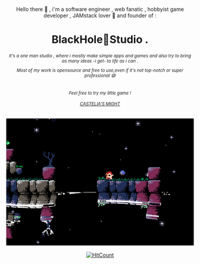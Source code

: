 <div align="center"><p>Hello there 👋 , i'm a software engineer , web fanatic , hobbyist game developer , JAMstack lover 🖤 and founder of :</p>
<h1> BlackHole🌌Studio .</h1>
  <h6>
    <small><p>It's a one man studio , where i mostly make simple apps and games and also try to bring as many ideas -i get- to life as i can . </p>
    <p>Most of my work is opensource and free to use,even if it's not top-notch or super professional 😅</p></small>
  </h6>
  
  <h6>
    <small><p>Feel free to try my little game !</p>
    <a href='https://marceline-game.web.app/' target='blank'> CASTELIA'S MIGHT</a>
    </small>
  </h6>
<img width="550" alt="Castelia's might" src="https://github.com/ZTF666/ZTF666/raw/master/src/eastereggs.gif?raw=true">

[![HitCount](http://hits.dwyl.com/ZTF666/ZTF666.svg)](http://hits.dwyl.com/ZTF666/ZTF666)

</div>

